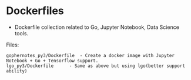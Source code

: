 # Dockerfiles

- Dockerfile collection related to Go, Jupyter Notebook, Data Science tools.

Files:

	gophernotes_py3/Dockerfile	- Create a docker image with Jupyter Notebook + Go + Tensorflow support.
	lgo_py3/Dockerfile		- Same as above but using lgo(better support ability)

